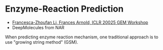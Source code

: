 # Enzyme-Reaction Prediction

- [Francesca-Zhoufan Li, Frances Arnold, ICLR 20025 GEM Workshop](https://openreview.net/forum?id=IqPlnXw1BJ)
- DeepMolecules from NAR

When predicting enzyme reaction mechanism, one traditional approach is to use "growing string method" (GSM).
